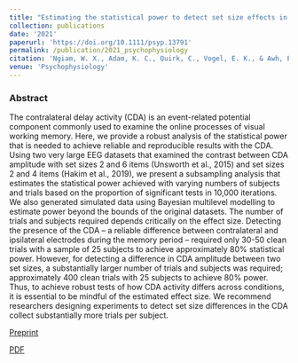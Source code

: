 ```yaml
---
title: "Estimating the statistical power to detect set size effects in contralateral delay activity"
collection: publications
date: '2021'
paperurl: 'https://doi.org/10.1111/psyp.13791'
permalink: /publication/2021_psychophysiology
citation: 'Ngiam, W. X., Adam, K. C., Quirk, C., Vogel, E. K., & Awh, E. (2021). Estimating the statistical power to detect set‐size effects in contralateral delay activity. Psychophysiology, 58(5), e13791.'
venue: 'Psychophysiology'
---
```

### Abstract
The contralateral delay activity (CDA) is an event-related potential component commonly used to examine the online processes of visual working memory. Here, we provide a robust analysis of the statistical power that is needed to achieve reliable and reproducible results with the CDA. Using two very large EEG datasets that examined the contrast between CDA amplitude with set sizes 2 and 6 items (Unsworth et al., 2015) and set sizes 2 and 4 items (Hakim et al., 2019), we present a subsampling analysis that estimates the statistical power achieved with varying numbers of subjects and trials based on the proportion of significant tests in 10,000 iterations. We also generated simulated data using Bayesian multilevel modelling to estimate power beyond the bounds of the original datasets. The number of trials and subjects required depends critically on the effect size. Detecting the presence of the CDA – a reliable difference between contralateral and ipsilateral electrodes during the memory period – required only 30-50 clean trials with a sample of 25 subjects to achieve approximately 80% statistical power. However, for detecting a difference in CDA amplitude between two set sizes, a substantially larger number of trials and subjects was required; approximately 400 clean trials with 25 subjects to achieve 80% power. Thus, to achieve robust tests of how CDA activity differs across conditions, it is essential to be mindful of the estimated effect size. We recommend researchers designing experiments to detect set size differences in the CDA collect substantially more trials per subject.

[Preprint](https://psyarxiv.com/nbvkc)

[PDF](https://williamngiam.github.io/files/CDApower.pdf)